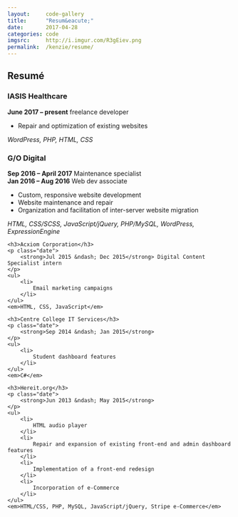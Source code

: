 ```yaml
---
layout:     code-gallery
title:      "Resum&eacute;"
date:       2017-04-28
categories: code
imgsrc:     http://i.imgur.com/R3gEiev.png
permalink:  /kenzie/resume/
---
```

<div class="resume">
    <h2 class="post-title">Resum&eacute;</h2>
    <h3>IASIS Healthcare</h3>
    <p class="date">
        <strong>June 2017 &ndash; present</strong> freelance developer
    </p>
    <ul>
        <li>Repair and optimization of existing websites</li>
    </ul>
    <em>WordPress, PHP, HTML, CSS</em>
    <h3>G/O Digital</h3>
    <p class="date">
        <strong>Sep 2016 &ndash; April 2017</strong> Maintenance specialist
        <br/>
        <strong>Jan 2016 &ndash; Aug 2016</strong> Web dev associate
    </p>
    <ul>
        <li>
            Custom, responsive website development
        </li>
        <li>
            Website maintenance and repair
        </li>
        <li>
            Organization and facilitation of inter-server website migration
        </li>
    </ul>
    <em>HTML, CSS/SCSS, JavaScript/jQuery, PHP/MySQL, WordPress, ExpressionEngine</em>
    
    <h3>Acxiom Corporation</h3>
    <p class="date">
        <strong>Jul 2015 &ndash; Dec 2015</strong> Digital Content Specialist intern
    </p>
    <ul>
        <li>
            Email marketing campaigns
        </li>
    </ul>
    <em>HTML, CSS, JavaScript</em>
    
    <h3>Centre College IT Services</h3>
    <p class="date">
        <strong>Sep 2014 &ndash; Jan 2015</strong>
    </p>
    <ul>
        <li>
            Student dashboard features
        </li>
    </ul>
    <em>C#</em>

    <h3>Hereit.org</h3>
    <p class="date">
        <strong>Jun 2013 &ndash; May 2015</strong>
    </p>
    <ul>
        <li>
            HTML audio player
        </li>
        <li>
            Repair and expansion of existing front-end and admin dashboard features
        </li>
        <li>
            Implementation of a front-end redesign
        </li>
        <li>
            Incorporation of e-Commerce
        </li>
    </ul>
    <em>HTML/CSS, PHP, MySQL, JavaScript/jQuery, Stripe e-Commerce</em>
</div>